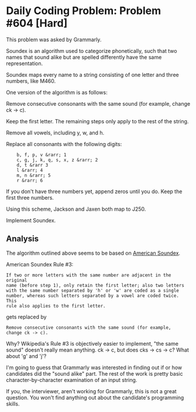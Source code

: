 # Daily Coding Problem: Problem #604 [Hard]

This problem was asked by Grammarly.

Soundex is an algorithm used to categorize phonetically, such that two
names that sound alike but are spelled differently have the same
representation.

Soundex maps every name to a string consisting of one letter and three
numbers, like M460.

One version of the algorithm is as follows:

Remove consecutive consonants with the same sound (for example, change ck -> c).

Keep the first letter. The remaining steps only apply to the rest of the string.

Remove all vowels, including y, w, and h.

Replace all consonants with the following digits:

        b, f, p, v &rarr; 1
        c, g, j, k, q, s, x, z &rarr; 2
        d, t &rarr 3
        l &rarr; 4
        m, n &rarr; 5
        r &rarr; 6

If you don't have three numbers yet, append zeros until you do.
Keep the first three numbers.

Using this scheme, Jackson and Jaxen both map to J250.

Implement Soundex.

## Analysis

The algorithm outlined above seems to be based on
[American Soundex](https://en.wikipedia.org/wiki/Soundex).

American Soundex Rule #3:

    If two or more letters with the same number are adjacent in the original
    name (before step 1), only retain the first letter; also two letters
    with the same number separated by 'h' or 'w' are coded as a single
    number, whereas such letters separated by a vowel are coded twice. This
    rule also applies to the first letter.

gets replaced by

	Remove consecutive consonants with the same sound (for example,
    change ck -> c).

Why? Wikipedia's Rule #3 is objectively easier to implement,
"the same sound" doesn't really mean anything.
ck &rarr; c, but does cks &rarr; cs &rarr; c?
What about 'g' and 'j'?

I'm going to guess that Grammarly was interested in finding out
if or how candidates did the "sound alike" part.
The rest of the work is pretty basic character-by-character
examination of an input string.

If you, the interviewer, aren't working for Grammarly,
this is not a great question.
You won't find anything out about the candidate's programming skills.
